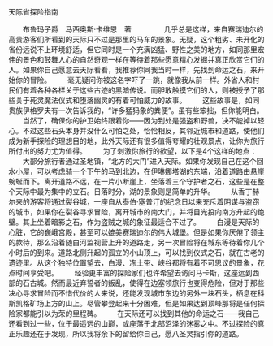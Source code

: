 天际省探险指南

　　布鲁玛子爵　马西奥斯·卡维恩　著
　　
　　几乎总是这样，来自赛瑞迪尔的高贵游客们所看到的天际只不过是那里的马车的景象。无疑，这个粗劣、未开化的省份远说不上环境舒适，但它同时是一个充满凶猛、野性之美的地方，如同那里宏伟的景色和鼓舞人心的自然奇观一样在等待着那些愿意精心发掘并真正欣赏它们的人。如果你自己愿意去天际看看，我推荐你同我当时一样，先找到命运之石，来开始你的冒险。
　　毫无疑问你被这名字吓了一跳，就像我从前一样。外省人和村民们有着各种各样关于这些古迹的黑暗传说。而胆敢触摸它们的人，则被授予了那些关于死灵魔法仪式和堕落幽灵的有着可怕威力的故事。
　　这些故事是，如同贵族伊格罗夫有一次告诉我的，“许多猛犸象的粪便”。虽有些笨拙，但你能明白。
　　当然了，确保你的护卫始终跟着你——因为到处是强盗和野兽，决不能掉以轻心。不过这些石头本身并没什么可怕之处，恰恰相反，其邻近城市和道路，使他们成为新手探险的理想目的地，此外天际还有很多值得夸耀的壮观景点，让你为旅行所付出的努力尤为值得。
　　为了刺激你旅行的欲望，以下是4个这样的地点：
　　大部分旅行者通过圣地镇，“北方的大门”进入天际。如果你发现自己在这个回水小屋，可以考虑骑一个下午的马到北边，在伊琳娜塔湖的东端，沿着道路由悬崖蜿蜒而下。离开道路不远，在一片小断崖上，坐落着三个守护者之石，这些是在整个天际中最为集中的立石。日落时分，湖的景象则是简单的升华。
　　从香丁赫尔来的游客将通过裂谷城，一座自从泰伯·塞普汀的纪念日以来充斥着阴谋与盗窃的城市，如果你在裂谷寻求冒险，离开城市的南大门，并将目光投向南方升起的绝壁。其上坐着暗影之石，作为盗贼之城的象征最适合不过了。
　　白漫是天际的心脏，它的巍峨宫殿，甚至可以媲美赛瑞迪尔的伟大城堡。但是如果你厌倦了领主的款待，那么沿着随白河监视营上升的道路走，另一次冒险将在城东等待着你几个小时后的到来。道路北侧升起的孤立的小山顶上，可以找到仪式之石，就在古老的遗迹里。从这个独特位置望去，白漫、冻土带、峡谷都将有着不可思议的景象，花点时间享受吧。
　　经验更丰富的探险家们也许希望去访问马卡斯，这座远到西部的石古城。然而最近弃誓者的叛乱，使得在边塞领旅行也变得危险，但对于那些决心寻求冒险而不惜代价的人来说，还能发现城市东边的另外一块石头，栖息在科斯凯格矿场上方的山上。尽管攀登起来十分困难，但是如果达到顶峰那将是任何探险家都能引以为荣的里程碑。
　　在天际还可以找到其他的命运之石——我自己还看到过一些，位于最遥远的山巅，或座落于北部沼泽的迷雾之中。不过探险的真正乐趣还在于发现，所以我将余下的留给你自己，愿八圣灵指引你的道路。
